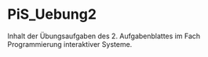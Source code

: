 # PiS_Uebung2
Inhalt der Übungsaufgaben des 2. Aufgabenblattes im Fach Programmierung interaktiver Systeme.
